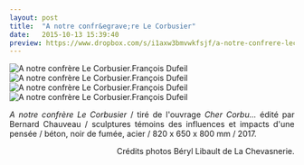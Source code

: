 ```yaml
---
layout: post
title:  "A notre confr&egrave;re Le Corbusier"
date:   2015-10-13 15:39:40
preview: https://www.dropbox.com/s/i1axw3bmvwkfsjf/a-notre-confrere-lecorbusier-2017-preview.jpg?raw=1
---
```


<img src="https://www.dropbox.com/s/rtrmwl1uw2p3ar3/a-notre-confrere-lecorbusier-2017-%C2%A9Ensad-ph.Beryl-Libault-de-La-Chevasnerie%282%29.jpg?raw=1" alt="A notre confr&egrave;re Le Corbusier.Fran&ccedil;ois Dufeil">

<img src="https://www.dropbox.com/s/n396d66dj3hivnu/a-notre-confrere-lecorbusier-2017-%C2%A9Ensad-ph.Beryl-Libault-de-La-Chevasnerie.jpg?raw=1" alt="A notre confr&egrave;re Le Corbusier.Fran&ccedil;ois Dufeil">

<img src="https://www.dropbox.com/s/pfwaj01ke6m11h8/a-notre-confrere-lecorbusier-2017-%C2%A9Ensad-ph.Beryl-Libault-de-La-Chevasnerie%283%29.jpg?raw=1" alt="A notre confr&egrave;re Le Corbusier.Fran&ccedil;ois Dufeil"> 

<img src="https://www.dropbox.com/s/p6e117lx95t94nr/a-notre-confrere-lecorbusier-2017-%C2%A9Ensad-ph.Beryl-Libault-de-La-Chevasnerie%284%29.jpg?raw=1" alt="A notre confr&egrave;re Le Corbusier.Fran&ccedil;ois Dufeil">

<p style="text-align:justify">
<span style="font-style: italic;">A notre confr&egrave;re Le Corbusier</span> / tir&eacute; de l'ouvrage <span style="font-style: italic;">Cher Corbu...</span>  &eacute;dit&eacute; par Bernard Chauveau / sculptures t&eacute;moins des influences et impacts d'une pens&eacute;e /  b&eacute;ton, noir de fum&eacute;e, acier / 820 x 650 x 800 mm / 2017.
</p>

<p style="text-align:right; font-size: 14px;">
Cr&eacute;dits photos B&eacute;ryl Libault de La Chevasnerie.
</p>





